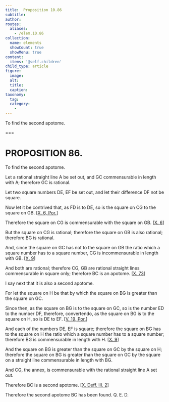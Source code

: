 ```yaml
---
title:  Proposition 10.86
subtitle: 
author:
routes:
  aliases:
    - /elem.10.86
collection:
  name: elements
  showCount: true
  showMenu: true
content:
  items: '@self.children'
child_type: article
figure:
  image:
  alt:
  title:
  caption:
taxonomy:
  tag:
  category:
    - 
---
```


<p><hi rend="ital">To find the second apotome</hi>. </p>

===

<h1>PROPOSITION 86.</h1>
<p><span class="ital">To find the second apotome</span>. </p>

<p>Let a rational straight line <span class="ital">A</span> be set out, and <span class="ital">GC</span> commensurable in length with <span class="ital">A</span>; therefore <span class="ital">GC</span> is rational. 
      </p>

<p>Let two square numbers <span class="ital">DE</span>, <span class="ital">EF</span> be set out, and let their difference <span class="ital">DF</span> not be square. </p>

<p>Now let it be contrived that, as <span class="ital">FD</span> is to <span class="ital">DE</span>, so is the square on <span class="ital">CG</span> to the square on <span class="ital">GB</span>. [<a href="/elem.10.6.p.1">X. 6, Por.</a>] </p>

<p>Therefore the square on <span class="ital">CG</span> is commensurable with the square on <span class="ital">GB</span>. [<a href="/elem.10.6">X. 6</a>] </p>

<p>But the square on <span class="ital">CG</span> is rational; therefore the square on <span class="ital">GB</span> is also rational; therefore <span class="ital">BG</span> is rational. </p>

<p>And, since the square on <span class="ital">GC</span> has not to the square on <span class="ital">GB</span> the ratio which a square number has to a square number, <span class="ital">CG</span> is incommensurable in length with <span class="ital">GB</span>. [<a href="/elem.10.9">X. 9</a>] </p>

<p>And both are rational; therefore <span class="ital">CG</span>, <span class="ital">GB</span> are rational straight lines commensurable in square only; therefore <span class="ital">BC</span> is an apotome. [<a href="/elem.10.73">X. 73</a>] </p>

<p>I say next that it is also a second apotome. </p>

<p>For let the square on <span class="ital">H</span> be that by which the square on <span class="ital">BG</span> is greater than the square on <span class="ital">GC</span>. </p>

<p>Since then, as the square on <span class="ital">BG</span> is to the square on <span class="ital">GC</span>, so is the number <span class="ital">ED</span> to the number <span class="ital">DF</span>, therefore, <foreign lang="la">convertendo</foreign>, as the square on <span class="ital">BG</span> is to the square on <span class="ital">H</span>, so is <span class="ital">DE</span> to <span class="ital">EF</span>. [<a href="/elem.5.19.p.1">V. 19, Por.</a>] </p>

<p>And each of the numbers <span class="ital">DE</span>, <span class="ital">EF</span> is square; therefore the square on <span class="ital">BG</span> has to the square on <span class="ital">H</span> the ratio which a square number has to a square number; therefore <span class="ital">BG</span> is commensurable in length with <span class="ital">H</span>. [<a href="/elem.10.9">X. 9</a>] </p>

<p>And the square on <span class="ital">BG</span> is greater than the square on <span class="ital">GC</span> by the square on <span class="ital">H</span>; therefore the square on <span class="ital">BG</span> is greater than the square on <span class="ital">GC</span>
       <pb n="181"/>by the square on a straight line commensurable in length with <span class="ital">BG</span>. </p>

<p>And <span class="ital">CG</span>, the annex, is commensurable with the rational straight line <span class="ital">A</span> set out. </p>

<p>Therefore <span class="ital">BC</span> is a second apotome. [<a href="/elem.10.def.3.2">X. Deff. III. 2</a>] </p>

<p>Therefore the second apotome <span class="ital">BC</span> has been found. Q. E. D.</p>
